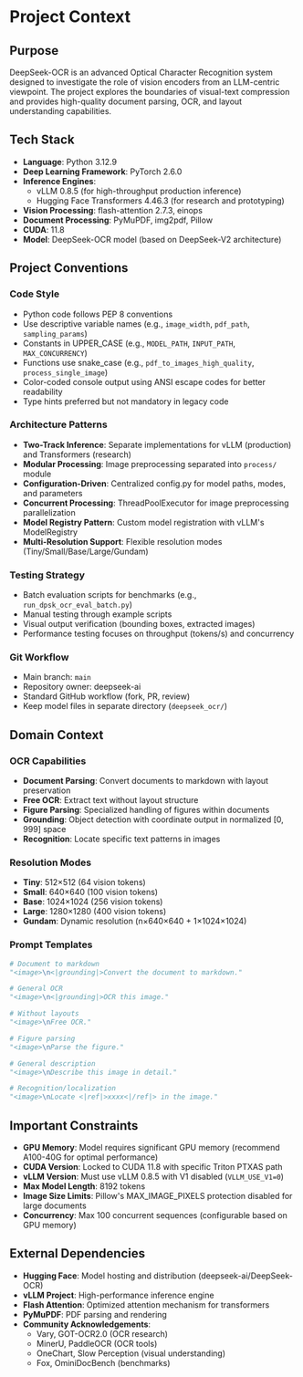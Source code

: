 # Project Context

## Purpose
DeepSeek-OCR is an advanced Optical Character Recognition system designed to investigate the role of vision encoders from an LLM-centric viewpoint. The project explores the boundaries of visual-text compression and provides high-quality document parsing, OCR, and layout understanding capabilities.

## Tech Stack
- **Language**: Python 3.12.9
- **Deep Learning Framework**: PyTorch 2.6.0
- **Inference Engines**: 
  - vLLM 0.8.5 (for high-throughput production inference)
  - Hugging Face Transformers 4.46.3 (for research and prototyping)
- **Vision Processing**: flash-attention 2.7.3, einops
- **Document Processing**: PyMuPDF, img2pdf, Pillow
- **CUDA**: 11.8
- **Model**: DeepSeek-OCR model (based on DeepSeek-V2 architecture)

## Project Conventions

### Code Style
- Python code follows PEP 8 conventions
- Use descriptive variable names (e.g., `image_width`, `pdf_path`, `sampling_params`)
- Constants in UPPER_CASE (e.g., `MODEL_PATH`, `INPUT_PATH`, `MAX_CONCURRENCY`)
- Functions use snake_case (e.g., `pdf_to_images_high_quality`, `process_single_image`)
- Color-coded console output using ANSI escape codes for better readability
- Type hints preferred but not mandatory in legacy code

### Architecture Patterns
- **Two-Track Inference**: Separate implementations for vLLM (production) and Transformers (research)
- **Modular Processing**: Image preprocessing separated into `process/` module
- **Configuration-Driven**: Centralized config.py for model paths, modes, and parameters
- **Concurrent Processing**: ThreadPoolExecutor for image preprocessing parallelization
- **Model Registry Pattern**: Custom model registration with vLLM's ModelRegistry
- **Multi-Resolution Support**: Flexible resolution modes (Tiny/Small/Base/Large/Gundam)

### Testing Strategy
- Batch evaluation scripts for benchmarks (e.g., `run_dpsk_ocr_eval_batch.py`)
- Manual testing through example scripts
- Visual output verification (bounding boxes, extracted images)
- Performance testing focuses on throughput (tokens/s) and concurrency

### Git Workflow
- Main branch: `main`
- Repository owner: deepseek-ai
- Standard GitHub workflow (fork, PR, review)
- Keep model files in separate directory (`deepseek_ocr/`)

## Domain Context

### OCR Capabilities
- **Document Parsing**: Convert documents to markdown with layout preservation
- **Free OCR**: Extract text without layout structure
- **Figure Parsing**: Specialized handling of figures within documents
- **Grounding**: Object detection with coordinate output in normalized [0, 999] space
- **Recognition**: Locate specific text patterns in images

### Resolution Modes
- **Tiny**: 512×512 (64 vision tokens)
- **Small**: 640×640 (100 vision tokens)
- **Base**: 1024×1024 (256 vision tokens)
- **Large**: 1280×1280 (400 vision tokens)
- **Gundam**: Dynamic resolution (n×640×640 + 1×1024×1024)

### Prompt Templates
```python
# Document to markdown
"<image>\n<|grounding|>Convert the document to markdown."

# General OCR
"<image>\n<|grounding|>OCR this image."

# Without layouts
"<image>\nFree OCR."

# Figure parsing
"<image>\nParse the figure."

# General description
"<image>\nDescribe this image in detail."

# Recognition/localization
"<image>\nLocate <|ref|>xxxx<|/ref|> in the image."
```

## Important Constraints
- **GPU Memory**: Model requires significant GPU memory (recommend A100-40G for optimal performance)
- **CUDA Version**: Locked to CUDA 11.8 with specific Triton PTXAS path
- **vLLM Version**: Must use vLLM 0.8.5 with V1 disabled (`VLLM_USE_V1=0`)
- **Max Model Length**: 8192 tokens
- **Image Size Limits**: Pillow's MAX_IMAGE_PIXELS protection disabled for large documents
- **Concurrency**: Max 100 concurrent sequences (configurable based on GPU memory)

## External Dependencies
- **Hugging Face**: Model hosting and distribution (deepseek-ai/DeepSeek-OCR)
- **vLLM Project**: High-performance inference engine
- **Flash Attention**: Optimized attention mechanism for transformers
- **PyMuPDF**: PDF parsing and rendering
- **Community Acknowledgements**:
  - Vary, GOT-OCR2.0 (OCR research)
  - MinerU, PaddleOCR (OCR tools)
  - OneChart, Slow Perception (visual understanding)
  - Fox, OminiDocBench (benchmarks)
